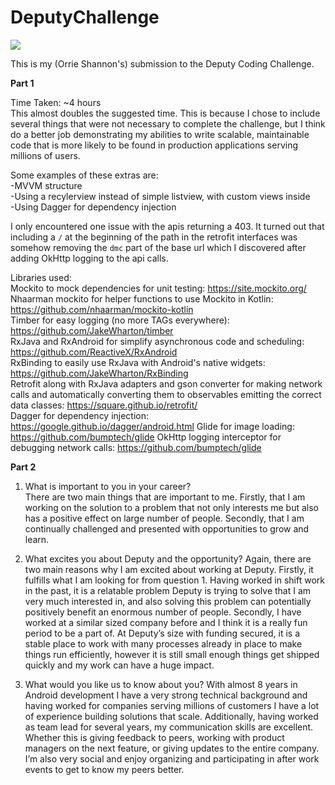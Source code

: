 # DeputyChallenge

![](https://imgur.com/3Mw25WU)

This is my (Orrie Shannon's) submission to the Deputy Coding Challenge.


<b>Part 1</b>


Time Taken: ~4 hours  
This almost doubles the suggested time. This is because I chose to include several things that were not necessary to complete the challenge, but I think do a better job demonstrating my abilities to write scalable, maintainable code that is more likely to be found in production applications serving millions of users. 
  
Some examples of these extras are:  
-MVVM structure  
-Using a recylerview instead of simple listview, with custom views inside  
-Using Dagger for dependency injection  


I only encountered one issue with the apis returning a 403. It turned out that including a `/` at the beginning of the path in the retrofit interfaces was somehow removing the `dmc` part of the base url which I discovered after adding OkHttp logging to the api calls. 

Libraries used:  
Mockito to mock dependencies for unit testing: https://site.mockito.org/  
Nhaarman mockito for helper functions to use Mockito in Kotlin: https://github.com/nhaarman/mockito-kotlin  
Timber for easy logging (no more TAGs everywhere): https://github.com/JakeWharton/timber  
RxJava and RxAndroid for simplify asynchronous code and scheduling: https://github.com/ReactiveX/RxAndroid  
RxBinding to easily use RxJava with Android's native widgets: https://github.com/JakeWharton/RxBinding  
Retrofit along with RxJava adapters and gson converter for making network calls and automatically converting them to observables emitting the correct data classes: https://square.github.io/retrofit/  
Dagger for dependency injection: https://google.github.io/dagger/android.html
Glide for image loading: https://github.com/bumptech/glide
OkHttp logging interceptor for debugging network calls: https://github.com/bumptech/glide


<b>Part 2</b>

1. What is important to you in your career?  
There are two main things that are important to me. Firstly, that I am working on the solution to a problem that not only interests me but also has a positive effect on large number of people. Secondly, that I am continually challenged and presented with opportunities to grow and learn. 

2. What excites you about Deputy and the opportunity?
Again, there are two main reasons why I am excited about working at Deputy. Firstly, it fulfills what I am looking for from question 1. Having worked in shift work in the past, it is a relatable problem Deputy is trying to solve that I am very much interested in, and also solving this problem can potentially positively benefit an enormous number of people. Secondly, I have worked at a similar sized company before and I think it is a really fun period to be a part of. At Deputy’s size with funding secured, it is a stable place to work with many processes already in place to make things run efficiently, however it is still small enough things get shipped quickly and my work can have a huge impact. 

3. What would you like us to know about you? 
With almost 8 years in Android development I have a very strong technical background and having worked for companies serving millions of customers I have a lot of experience building solutions that scale. Additionally, having worked as team lead for several years, my communication skills are excellent. Whether this is giving feedback to peers, working with product managers on the next feature, or giving updates to the entire company. I’m also very social and enjoy organizing and participating in after work events to get to know my peers better. 


